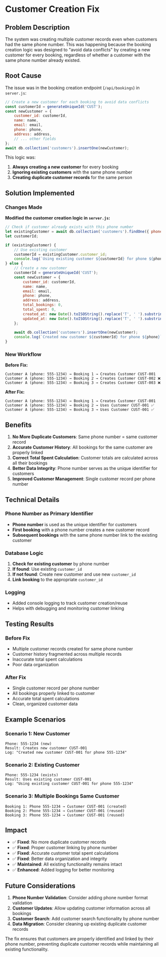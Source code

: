 # Customer Creation Fix

## Problem Description

The system was creating multiple customer records even when customers had the same phone number. This was happening because the booking creation logic was designed to "avoid data conflicts" by creating a new customer for every booking, regardless of whether a customer with the same phone number already existed.

## Root Cause

The issue was in the booking creation endpoint (`/api/bookings`) in `server.js`:

```javascript
// Create a new customer for each booking to avoid data conflicts
const customerId = generateUniqueId('CUST');
const newCustomer = {
    customer_id: customerId,
    name: name,
    email: email,
    phone: phone,
    address: address,
    // ... other fields
};
await db.collection('customers').insertOne(newCustomer);
```

This logic was:
1. **Always creating a new customer** for every booking
2. **Ignoring existing customers** with the same phone number
3. **Creating duplicate customer records** for the same person

## Solution Implemented

### Changes Made

**Modified the customer creation logic in `server.js`:**

```javascript
// Check if customer already exists with this phone number
let existingCustomer = await db.collection('customers').findOne({ phone: phone });
let customerId;

if (existingCustomer) {
    // Use existing customer
    customerId = existingCustomer.customer_id;
    console.log(`Using existing customer ${customerId} for phone ${phone}`);
} else {
    // Create a new customer
    customerId = generateUniqueId('CUST');
    const newCustomer = {
        customer_id: customerId,
        name: name,
        email: email,
        phone: phone,
        address: address,
        total_bookings: 0,
        total_spent: 0,
        created_at: new Date().toISOString().replace('T', ' ').substring(0, 19),
        updated_at: new Date().toISOString().replace('T', ' ').substring(0, 19)
    };
    
    await db.collection('customers').insertOne(newCustomer);
    console.log(`Created new customer ${customerId} for phone ${phone}`);
}
```

### New Workflow

**Before Fix:**
```
Customer A (phone: 555-1234) → Booking 1 → Creates Customer CUST-001
Customer A (phone: 555-1234) → Booking 2 → Creates Customer CUST-002 ❌
Customer A (phone: 555-1234) → Booking 3 → Creates Customer CUST-003 ❌
```

**After Fix:**
```
Customer A (phone: 555-1234) → Booking 1 → Creates Customer CUST-001
Customer A (phone: 555-1234) → Booking 2 → Uses Customer CUST-001 ✅
Customer A (phone: 555-1234) → Booking 3 → Uses Customer CUST-001 ✅
```

## Benefits

1. **No More Duplicate Customers**: Same phone number = same customer record
2. **Accurate Customer History**: All bookings for the same customer are properly linked
3. **Correct Total Spent Calculation**: Customer totals are calculated across all their bookings
4. **Better Data Integrity**: Phone number serves as the unique identifier for customers
5. **Improved Customer Management**: Single customer record per phone number

## Technical Details

### Phone Number as Primary Identifier
- **Phone number** is used as the unique identifier for customers
- **First booking** with a phone number creates a new customer record
- **Subsequent bookings** with the same phone number link to the existing customer

### Database Logic
1. **Check for existing customer** by phone number
2. **If found**: Use existing `customer_id`
3. **If not found**: Create new customer and use new `customer_id`
4. **Link booking** to the appropriate `customer_id`

### Logging
- Added console logging to track customer creation/reuse
- Helps with debugging and monitoring customer linking

## Testing Results

### Before Fix
- Multiple customer records created for same phone number
- Customer history fragmented across multiple records
- Inaccurate total spent calculations
- Poor data organization

### After Fix
- Single customer record per phone number
- All bookings properly linked to customer
- Accurate total spent calculations
- Clean, organized customer data

## Example Scenarios

### Scenario 1: New Customer
```
Phone: 555-1234 (new)
Result: Creates new customer CUST-001
Log: "Created new customer CUST-001 for phone 555-1234"
```

### Scenario 2: Existing Customer
```
Phone: 555-1234 (exists)
Result: Uses existing customer CUST-001
Log: "Using existing customer CUST-001 for phone 555-1234"
```

### Scenario 3: Multiple Bookings Same Customer
```
Booking 1: Phone 555-1234 → Customer CUST-001 (created)
Booking 2: Phone 555-1234 → Customer CUST-001 (reused)
Booking 3: Phone 555-1234 → Customer CUST-001 (reused)
```

## Impact

- ✅ **Fixed**: No more duplicate customer records
- ✅ **Fixed**: Proper customer linking by phone number
- ✅ **Fixed**: Accurate customer total spent calculations
- ✅ **Fixed**: Better data organization and integrity
- ✅ **Maintained**: All existing functionality remains intact
- ✅ **Enhanced**: Added logging for better monitoring

## Future Considerations

1. **Phone Number Validation**: Consider adding phone number format validation
2. **Customer Updates**: Allow updating customer information across all bookings
3. **Customer Search**: Add customer search functionality by phone number
4. **Data Migration**: Consider cleaning up existing duplicate customer records

The fix ensures that customers are properly identified and linked by their phone number, preventing duplicate customer records while maintaining all existing functionality. 